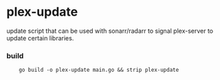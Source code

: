 # plex-update

update script that can be used with sonarr/radarr to signal plex-server to update certain libraries. 

### build

```
    go build -o plex-update main.go && strip plex-update

```